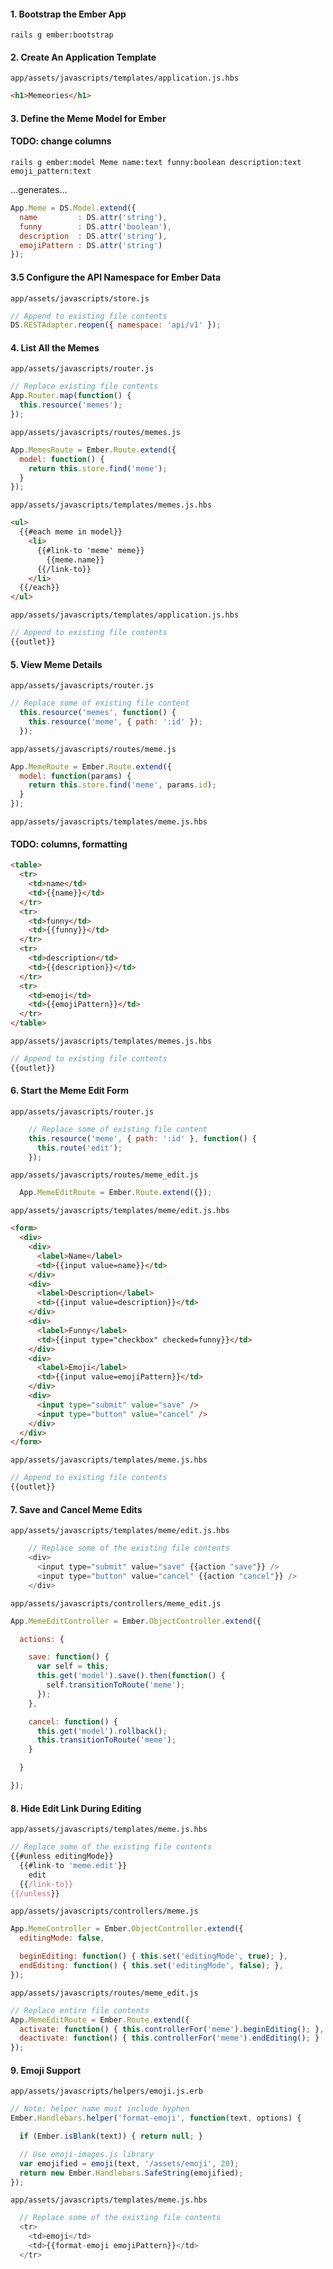 
#### 1. Bootstrap the Ember App

```shell
rails g ember:bootstrap
```

#### 2. Create An Application Template

`app/assets/javascripts/templates/application.js.hbs`

```html
<h1>Memeories</h1>
```

#### 3. Define the Meme Model for Ember
#### TODO: change columns

```shell
rails g ember:model Meme name:text funny:boolean description:text emoji_pattern:text
```

...generates...

```js
App.Meme = DS.Model.extend({
  name         : DS.attr('string'),
  funny        : DS.attr('boolean'),
  description  : DS.attr('string'),
  emojiPattern : DS.attr('string')
});
```

#### 3.5 Configure the API Namespace for Ember Data

`app/assets/javascripts/store.js`

```js
// Append to existing file contents
DS.RESTAdapter.reopen({ namespace: 'api/v1' });
```

#### 4. List All the Memes

`app/assets/javascripts/router.js`

```js
// Replace existing file contents
App.Router.map(function() {
  this.resource('memes');
});
```

`app/assets/javascripts/routes/memes.js`

```js
App.MemesRoute = Ember.Route.extend({
  model: function() {
    return this.store.find('meme');
  }
});
```

`app/assets/javascripts/templates/memes.js.hbs`

```html
<ul>
  {{#each meme in model}}
    <li>
      {{#link-to 'meme' meme}}
        {{meme.name}}
      {{/link-to}}
    </li>
  {{/each}}
</ul>
```

`app/assets/javascripts/templates/application.js.hbs`

```js
// Append to existing file contents
{{outlet}}
```



#### 5. View Meme Details

`app/assets/javascripts/router.js`

```js
// Replace some of existing file content
  this.resource('memes', function() {
    this.resource('meme', { path: ':id' });
  });
```
`app/assets/javascripts/routes/meme.js`

```js
App.MemeRoute = Ember.Route.extend({
  model: function(params) {
    return this.store.find('meme', params.id);
  }
});
```

`app/assets/javascripts/templates/meme.js.hbs`
#### TODO: columns, formatting
```html
<table>
  <tr>
    <td>name</td>
    <td>{{name}}</td>
  </tr>
  <tr>
    <td>funny</td>
    <td>{{funny}}</td>
  </tr>
  <tr>
    <td>description</td>
    <td>{{description}}</td>
  </tr>
  <tr>
    <td>emoji</td>
    <td>{{emojiPattern}}</td>
  </tr>
</table>
```

`app/assets/javascripts/templates/memes.js.hbs`

```js
// Append to existing file contents
{{outlet}}
```

#### 6. Start the Meme Edit Form

`app/assets/javascripts/router.js`

```js
    // Replace some of existing file content
    this.resource('meme', { path: ':id' }, function() {
      this.route('edit');
    });
```

`app/assets/javascripts/routes/meme_edit.js`

```js
  App.MemeEditRoute = Ember.Route.extend({});
```

`app/assets/javascripts/templates/meme/edit.js.hbs`

```html
<form>
  <div>
    <div>
      <label>Name</label>
      <td>{{input value=name}}</td>
    </div>
    <div>
      <label>Description</label>
      <td>{{input value=description}}</td>
    </div>
    <div>
      <label>Funny</label>
      <td>{{input type="checkbox" checked=funny}}</td>
    </div>
    <div>
      <label>Emoji</label>
      <td>{{input value=emojiPattern}}</td>
    </div>
    <div>
      <input type="submit" value="save" />
      <input type="button" value="cancel" />
    </div>
  </div>
</form>
```

`app/assets/javascripts/templates/meme.js.hbs`

```js
// Append to existing file contents
{{outlet}}
```

#### 7. Save and Cancel Meme Edits

`app/assets/javascripts/templates/meme/edit.js.hbs`

```js
    // Replace some of the existing file contents
    <div>
      <input type="submit" value="save" {{action "save"}} />
      <input type="button" value="cancel" {{action "cancel"}} />
    </div>
```

`app/assets/javascripts/controllers/meme_edit.js`

```js
App.MemeEditController = Ember.ObjectController.extend({

  actions: {

    save: function() {
      var self = this;
      this.get('model').save().then(function() {
        self.transitionToRoute('meme');
      });
    },

    cancel: function() {
      this.get('model').rollback();
      this.transitionToRoute('meme');
    }

  }

});
```
#### 8. Hide Edit Link During Editing

`app/assets/javascripts/templates/meme.js.hbs`

```js
// Replace some of the existing file contents
{{#unless editingMode}}
  {{#link-to 'meme.edit'}}
    edit
  {{/link-to}}
{{/unless}}
```

`app/assets/javascripts/controllers/meme.js`

```js
App.MemeController = Ember.ObjectController.extend({
  editingMode: false,

  beginEditing: function() { this.set('editingMode', true); },
  endEditing: function() { this.set('editingMode', false); },
});
```

`app/assets/javascripts/routes/meme_edit.js`

```js
// Replace entire file contents
App.MemeEditRoute = Ember.Route.extend({
  activate: function() { this.controllerFor('meme').beginEditing(); },
  deactivate: function() { this.controllerFor('meme').endEditing(); }
});
```

#### 9. Emoji Support

`app/assets/javascripts/helpers/emoji.js.erb`

```js
// Note: helper name must include hyphen
Ember.Handlebars.helper('format-emoji', function(text, options) {

  if (Ember.isBlank(text)) { return null; }

  // Use emoji-images.js library
  var emojified = emoji(text, '/assets/emoji', 20);
  return new Ember.Handlebars.SafeString(emojified);
});
```
`app/assets/javascripts/templates/meme.js.hbs`

```js
  // Replace some of the existing file contents
  <tr>
    <td>emoji</td>
    <td>{{format-emoji emojiPattern}}</td>
  </tr>
```
